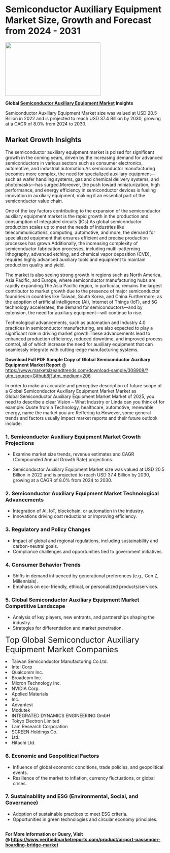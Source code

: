 <H1>Semiconductor Auxiliary Equipment Market Size, Growth and Forecast from 2024 - 2031</H1><img class="aligncenter size-medium wp-image-584254" src="https://thirdeyenews.in/wp-content/uploads/2024/09/Global-Market-Research-300x168.jpeg" alt="" width="300" height="168" /><p><strong>Global&nbsp;<a href="https://www.marketsizeandtrends.com/download-sample/308908/?utm_source=Github8j?utm_medium=206">Semiconductor Auxiliary Equipment Market</a> Insights</strong></p><p>Semiconductor Auxiliary Equipment Market size was valued at USD 20.5 Billion in 2022 and is projected to reach USD 37.4 Billion by 2030, growing at a CAGR of 8.0% from 2024 to 2030.</p><p><h2>Market Growth Insights</h2> <p>The semiconductor auxiliary equipment market is poised for significant growth in the coming years, driven by the increasing demand for advanced semiconductors in various sectors such as consumer electronics, automotive, and industrial automation.As semiconductor manufacturing becomes more complex, the need for specialized auxiliary equipment—such as wafer handling systems, gas and chemical delivery systems, and photomasks—has surged.Moreover, the push toward miniaturization, high performance, and energy efficiency in semiconductor devices is fueling innovation in auxiliary equipment, making it an essential part of the semiconductor value chain.</p> <p>One of the key factors contributing to the expansion of the semiconductor auxiliary equipment market is the rapid growth in the production and consumption of integrated circuits (ICs).As global semiconductor production scales up to meet the needs of industries like telecommunications, computing, automotive, and more, the demand for specialized equipment that ensures efficient and precise production processes has grown.Additionally, the increasing complexity of semiconductor fabrication processes, including multi-patterning lithography, advanced etching, and chemical vapor deposition (CVD), requires highly advanced auxiliary tools and equipment to maintain production quality and yield.</p> <p>The market is also seeing strong growth in regions such as North America, Asia Pacific, and Europe, where semiconductor manufacturing hubs are rapidly expanding.The Asia Pacific region, in particular, remains the largest contributor to market growth due to the presence of major semiconductor foundries in countries like Taiwan, South Korea, and China.Furthermore, as the adoption of artificial intelligence (AI), Internet of Things (IoT), and 5G technology accelerates, the demand for semiconductors—and by extension, the need for auxiliary equipment—will continue to rise.</p> <p>Technological advancements, such as automation and Industry 4.0 practices in semiconductor manufacturing, are also expected to play a significant role in driving market growth.These advancements lead to enhanced production efficiency, reduced downtime, and improved process control, all of which increase the need for auxiliary equipment that can seamlessly integrate with cutting-edge manufacturing systems.</p> <p><span class=""><strong>Download Full PDF Sample Copy of Global Semiconductor Auxiliary Equipment Market Report</strong> @ <a href="https://www.marketsizeandtrends.com/download-sample/308908/?utm_source=Github8j?utm_medium=206" target="_blank">https://www.marketsizeandtrends.com/download-sample/308908/?utm_source=Github8j?utm_medium=206</a></span></p><p>In order to make an accurate and perceptive description of future scope of a Global&nbsp;Semiconductor Auxiliary Equipment Market Market as Global&nbsp;Semiconductor Auxiliary Equipment Market Market of 2025, you need to describe a clear Vision &ndash; What Industry or Linda can you think of for example: Quote from a Technology, healthcare, automotive, renewable energy, name the market you are Reffering to.However, some general trends and factors usually impact market reports and their future outlook include:</p><h3>1.&nbsp;<strong>Semiconductor Auxiliary Equipment Market Growth Projections</strong></h3><ul><li>Examine market size trends, revenue estimates and CAGR (Compounded Annual Growth Rate) projections.</li><li><p>Semiconductor Auxiliary Equipment Market size was valued at USD 20.5 Billion in 2022 and is projected to reach USD 37.4 Billion by 2030, growing at a CAGR of 8.0% from 2024 to 2030.</p></li></ul><h3>2.&nbsp;<strong>Semiconductor Auxiliary Equipment Market Technological Advancements</strong></h3><ul><li>Integration of AI, IoT, blockchain, or automation in the industry.</li><li>Innovations driving cost reductions or improving efficiency.</li></ul><h3>3.&nbsp;<strong>Regulatory and Policy Changes</strong></h3><ul><li>Impact of global and regional regulations, including sustainability and carbon-neutral goals.</li><li>Compliance challenges and opportunities tied to government initiatives.</li></ul><h3>4.&nbsp;<strong>Consumer Behavior Trends</strong></h3><ul><li>Shifts in demand influenced by generational preferences (e.g., Gen Z, Millennials).</li><li>Emphasis on eco-friendly, ethical, or personalized products/services.</li></ul><h3>5.&nbsp;<strong>Global Semiconductor Auxiliary Equipment Market Competitive Landscape</strong></h3><ul><li>Analysis of key players, new entrants, and partnerships shaping the industry.</li><li>Strategies for differentiation and market penetration.</li></ul><p data-pm-slice="1 1 []"><span style="color: inherit; font-family: inherit; font-size: 25px;">Top Global Semiconductor Auxiliary Equipment Market Companies</span></p><div class="" data-test-id=""><p><li>Taiwan Semiconductor Manufacturing Co.Ltd.</li><li> Intel Corp</li><li> Qualcomm Inc.</li><li> Broadcom Inc.</li><li> Micron Technology Inc.</li><li> NVIDIA Corp.</li><li> Applied Materials</li><li> Inc.</li><li> Advantest</li><li> Modutek</li><li> INTEGRATED DYNAMICS ENGINEERING GmbH</li><li> Tokyo Electron Limited</li><li> Lam Research Corporation</li><li> SCREEN Holdings Co.</li><li> Ltd.</li><li> Hitachi Ltd.</li></p></div><h3>6.&nbsp;<strong>Economic and Geopolitical Factors</strong></h3><ul><li>Influence of global economic conditions, trade policies, and geopolitical events.</li><li>Resilience of the market to inflation, currency fluctuations, or global crises.</li></ul><h3>7.&nbsp;<strong>Sustainability and ESG (Environmental, Social, and Governance)</strong></h3><ul><li>Adoption of sustainable practices to meet ESG criteria.</li><li>Opportunities in green technologies and circular economy principles.</li></ul><h2><strong style="font-size: 14px;">For More Information or Query, Visit @&nbsp;</strong><a style="background-color: #ffffff; font-size: 14px;" href="https://www.marketsizeandtrends.com/report/semiconductor-auxiliary-equipment-market/" target="_blank">https://www.verifiedmarketreports.com/product/airport-passenger-boarding-bridge-market</a></h2>